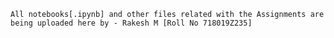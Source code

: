 `All notebooks[.ipynb] and other files related with the Assignments are being uploaded here by - Rakesh M [Roll No 718019Z235]`

